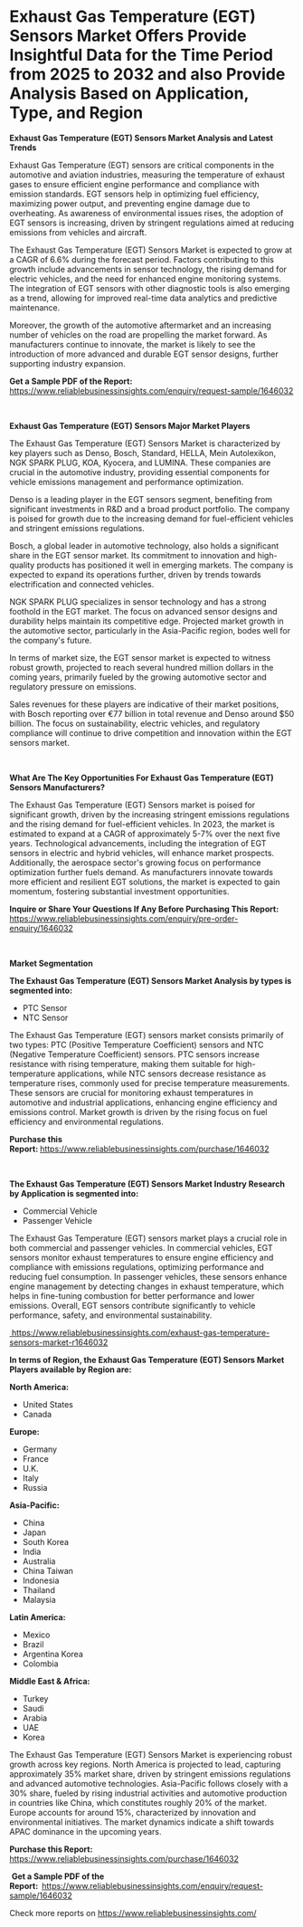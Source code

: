 <p><h1>Exhaust Gas Temperature (EGT) Sensors Market Offers Provide Insightful Data for the Time Period from 2025 to 2032 and also Provide Analysis Based on Application, Type, and Region</h1></p><p><strong>Exhaust Gas Temperature (EGT) Sensors Market Analysis and Latest Trends</strong></p>
<p><p>Exhaust Gas Temperature (EGT) sensors are critical components in the automotive and aviation industries, measuring the temperature of exhaust gases to ensure efficient engine performance and compliance with emission standards. EGT sensors help in optimizing fuel efficiency, maximizing power output, and preventing engine damage due to overheating. As awareness of environmental issues rises, the adoption of EGT sensors is increasing, driven by stringent regulations aimed at reducing emissions from vehicles and aircraft.</p><p>The Exhaust Gas Temperature (EGT) Sensors Market is expected to grow at a CAGR of 6.6% during the forecast period. Factors contributing to this growth include advancements in sensor technology, the rising demand for electric vehicles, and the need for enhanced engine monitoring systems. The integration of EGT sensors with other diagnostic tools is also emerging as a trend, allowing for improved real-time data analytics and predictive maintenance.</p><p>Moreover, the growth of the automotive aftermarket and an increasing number of vehicles on the road are propelling the market forward. As manufacturers continue to innovate, the market is likely to see the introduction of more advanced and durable EGT sensor designs, further supporting industry expansion.</p></p>
<p><strong>Get a Sample PDF of the Report:&nbsp;</strong> <a href="https://www.reliablebusinessinsights.com/enquiry/request-sample/1646032?utm_campaign=3499&utm_medium=2&utm_source=Github&utm_content=ia&utm_term=29032025&utm_id=exhaust-gas-temperature-egt-sensors">https://www.reliablebusinessinsights.com/enquiry/request-sample/1646032</a></p>
<p>&nbsp;</p>
<p><strong>Exhaust Gas Temperature (EGT) Sensors Major Market Players</strong></p>
<p><p>The Exhaust Gas Temperature (EGT) Sensors Market is characterized by key players such as Denso, Bosch, Standard, HELLA, Mein Autolexikon, NGK SPARK PLUG, KOA, Kyocera, and LUMINA. These companies are crucial in the automotive industry, providing essential components for vehicle emissions management and performance optimization.</p><p>Denso is a leading player in the EGT sensors segment, benefiting from significant investments in R&D and a broad product portfolio. The company is poised for growth due to the increasing demand for fuel-efficient vehicles and stringent emissions regulations.</p><p>Bosch, a global leader in automotive technology, also holds a significant share in the EGT sensor market. Its commitment to innovation and high-quality products has positioned it well in emerging markets. The company is expected to expand its operations further, driven by trends towards electrification and connected vehicles.</p><p>NGK SPARK PLUG specializes in sensor technology and has a strong foothold in the EGT market. The focus on advanced sensor designs and durability helps maintain its competitive edge. Projected market growth in the automotive sector, particularly in the Asia-Pacific region, bodes well for the company's future.</p><p>In terms of market size, the EGT sensor market is expected to witness robust growth, projected to reach several hundred million dollars in the coming years, primarily fueled by the growing automotive sector and regulatory pressure on emissions.</p><p>Sales revenues for these players are indicative of their market positions, with Bosch reporting over €77 billion in total revenue and Denso around $50 billion. The focus on sustainability, electric vehicles, and regulatory compliance will continue to drive competition and innovation within the EGT sensors market.</p></p>
<p>&nbsp;</p>
<p><strong>What Are The Key Opportunities For Exhaust Gas Temperature (EGT) Sensors Manufacturers?</strong></p>
<p><p>The Exhaust Gas Temperature (EGT) Sensors market is poised for significant growth, driven by the increasing stringent emissions regulations and the rising demand for fuel-efficient vehicles. In 2023, the market is estimated to expand at a CAGR of approximately 5-7% over the next five years. Technological advancements, including the integration of EGT sensors in electric and hybrid vehicles, will enhance market prospects. Additionally, the aerospace sector's growing focus on performance optimization further fuels demand. As manufacturers innovate towards more efficient and resilient EGT solutions, the market is expected to gain momentum, fostering substantial investment opportunities.</p></p>
<p><strong>Inquire or Share Your Questions If Any Before Purchasing This Report:</strong> <a href="https://www.reliablebusinessinsights.com/enquiry/pre-order-enquiry/1646032?utm_campaign=3499&utm_medium=2&utm_source=Github&utm_content=ia&utm_term=29032025&utm_id=exhaust-gas-temperature-egt-sensors">https://www.reliablebusinessinsights.com/enquiry/pre-order-enquiry/1646032</a></p>
<p>&nbsp;</p>
<p><strong>Market Segmentation</strong></p>
<p><strong>The Exhaust Gas Temperature (EGT) Sensors Market Analysis by types is segmented into:</strong></p>
<p><ul><li>PTC Sensor</li><li>NTC Sensor</li></ul></p>
<p><p>The Exhaust Gas Temperature (EGT) sensors market consists primarily of two types: PTC (Positive Temperature Coefficient) sensors and NTC (Negative Temperature Coefficient) sensors. PTC sensors increase resistance with rising temperature, making them suitable for high-temperature applications, while NTC sensors decrease resistance as temperature rises, commonly used for precise temperature measurements. These sensors are crucial for monitoring exhaust temperatures in automotive and industrial applications, enhancing engine efficiency and emissions control. Market growth is driven by the rising focus on fuel efficiency and environmental regulations.</p></p>
<p><strong>Purchase this Report:&nbsp;</strong><a href="https://www.reliablebusinessinsights.com/purchase/1646032?utm_campaign=3499&utm_medium=2&utm_source=Github&utm_content=ia&utm_term=29032025&utm_id=exhaust-gas-temperature-egt-sensors">https://www.reliablebusinessinsights.com/purchase/1646032</a></p>
<p>&nbsp;</p>
<p><strong>The Exhaust Gas Temperature (EGT) Sensors Market Industry Research by Application is segmented into:</strong></p>
<p><ul><li>Commercial Vehicle</li><li>Passenger Vehicle</li></ul></p>
<p><p>The Exhaust Gas Temperature (EGT) sensors market plays a crucial role in both commercial and passenger vehicles. In commercial vehicles, EGT sensors monitor exhaust temperatures to ensure engine efficiency and compliance with emissions regulations, optimizing performance and reducing fuel consumption. In passenger vehicles, these sensors enhance engine management by detecting changes in exhaust temperature, which helps in fine-tuning combustion for better performance and lower emissions. Overall, EGT sensors contribute significantly to vehicle performance, safety, and environmental sustainability.</p></p>
<p><a href="https://www.reliablebusinessinsights.com/exhaust-gas-temperature-sensors-market-r1646032?utm_campaign=3499&utm_medium=2&utm_source=Github&utm_content=ia&utm_term=29032025&utm_id=exhaust-gas-temperature-egt-sensors">&nbsp;https://www.reliablebusinessinsights.com/exhaust-gas-temperature-sensors-market-r1646032</a></p>
<p><strong>In terms of Region, the Exhaust Gas Temperature (EGT) Sensors Market Players available by Region are:</strong></p>
<p>
    <p> <strong> North America: </strong>
        <ul>
            <li>United States</li>
            <li>Canada</li>
        </ul>
        </p> 
    <p> <strong> Europe: </strong>
        <ul>
            <li>Germany</li>
            <li>France</li>
            <li>U.K.</li>
            <li>Italy</li>
            <li>Russia</li>
        </ul>
        </p> 
    <p> <strong> Asia-Pacific: </strong>
        <ul>
            <li>China</li>
            <li>Japan</li>
            <li>South Korea</li>
            <li>India</li>
            <li>Australia</li>
            <li>China Taiwan</li>
            <li>Indonesia</li>
            <li>Thailand</li>
            <li>Malaysia</li>
        </ul>
        </p> 
    <p> <strong> Latin America: </strong>
        <ul>
            <li>Mexico</li>
            <li>Brazil</li>
            <li>Argentina Korea</li>
            <li>Colombia</li>
        </ul>
        </p> 
    <p> <strong> Middle East & Africa: </strong>
        <ul>
            <li>Turkey</li>
            <li>Saudi</li>
            <li>Arabia</li>
            <li>UAE</li>
            <li>Korea</li>
        </ul>
    </p>
    </p>
<p><p>The Exhaust Gas Temperature (EGT) Sensors Market is experiencing robust growth across key regions. North America is projected to lead, capturing approximately 35% market share, driven by stringent emissions regulations and advanced automotive technologies. Asia-Pacific follows closely with a 30% share, fueled by rising industrial activities and automotive production in countries like China, which constitutes roughly 20% of the market. Europe accounts for around 15%, characterized by innovation and environmental initiatives. The market dynamics indicate a shift towards APAC dominance in the upcoming years.</p></p>
<p><strong>Purchase this Report: </strong><a href="https://www.reliablebusinessinsights.com/purchase/1646032?utm_campaign=3499&utm_medium=2&utm_source=Github&utm_content=ia&utm_term=29032025&utm_id=exhaust-gas-temperature-egt-sensors">https://www.reliablebusinessinsights.com/purchase/1646032</a></p>
<p>&nbsp;<strong>Get a Sample PDF of the Report:&nbsp;&nbsp;</strong><a href="https://www.reliablebusinessinsights.com/enquiry/request-sample/1646032?utm_campaign=3499&utm_medium=2&utm_source=Github&utm_content=ia&utm_term=29032025&utm_id=exhaust-gas-temperature-egt-sensors">https://www.reliablebusinessinsights.com/enquiry/request-sample/1646032</a></p>
<p><strong></strong></p>
<p>Check more reports on <a href="https://www.reliablebusinessinsights.com/?utm_campaign=3499&utm_medium=2&utm_source=Github&utm_content=ia&utm_term=29032025&utm_id=exhaust-gas-temperature-egt-sensors">https://www.reliablebusinessinsights.com/</a></p>